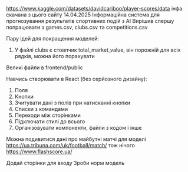 https://www.kaggle.com/datasets/davidcariboo/player-scores/data
інфа скачана з цього сайту 14.04.2025
Інформаційна система для прогнозування результатів спортивних подій з AI
Вирішив спершу попрацювати з games.csv, clubs.csv та competitions.csv

Пару ідей для покращення моделей:

1. У файлі clubs є стовпчик total_market_value, він порожній для всіх рядків, можна його порахувати

Великі файли в frontend/public

Навчись створювати в React (без серйозного дизайну):

1. Поля
2. Кнопки
3. Зчитувати дані з полів при натисканні кнопки
4. Списки з командами
5. Переходи між сторінками
6. Підключати стилі до всього
7. Організовувати компоненти, файли з кодом і інше

Можна подивитися дані про майбутні матчі для моделі
https://ua.tribuna.com/uk/football/match/
тож нічого
https://www.flashscore.ua/

Додай сторінки для входу
Зроби норм модель
